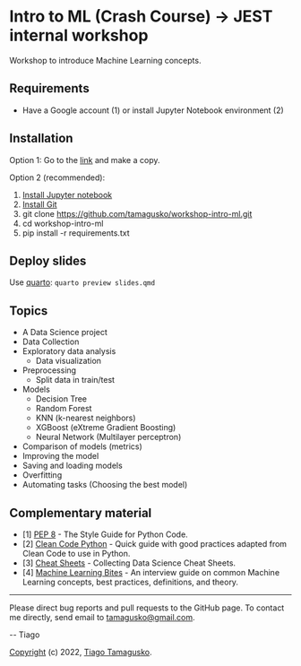 # Intro to ML (Crash Course) &#8594; JEST internal workshop

Workshop to introduce Machine Learning concepts.

## Requirements

- Have a Google account (1) or install Jupyter Notebook environment (2)

## Installation

Option 1: Go to the [link](https://colab.research.google.com/github/tamagusko/workshop-intro-ml/blob/main/example.ipynb) and make a copy.

Option 2 (recommended):
1. [Install Jupyter notebook](https://www.dataquest.io/blog/jupyter-notebook-tutorial/)
2. [Install Git](https://github.com/git-guides/install-git)
3. git clone https://github.com/tamagusko/workshop-intro-ml.git
3. cd workshop-intro-ml
4. pip install -r requirements.txt

## Deploy slides

Use [quarto](https://github.com/quarto-dev): `quarto preview slides.qmd`

## Topics

* A Data Science project
* Data Collection
* Exploratory data analysis
  * Data visualization
* Preprocessing
  * Split data in train/test
* Models
  * Decision Tree
  * Random Forest
  * KNN (k-nearest neighbors)
  * XGBoost (eXtreme Gradient Boosting)
  * Neural Network (Multilayer perceptron)
* Comparison of models (metrics)
* Improving the model
* Saving and loading models
* Overfitting
* Automating tasks (Choosing the best model)

## Complementary material

- [1] [PEP 8](https://pep8.org/) - The Style Guide for Python Code.
- [2] [Clean Code Python](https://github.com/zedr/clean-code-python) - Quick guide with good practices adapted from Clean Code to use in Python.
- [3] [Cheat Sheets](https://towardsdatascience.com/collecting-data-science-cheat-sheets-d2cdff092855) - Collecting Data Science Cheat Sheets.
- [4] [Machine Learning Bites](https://www.notion.so/Machine-Learning-Bites-7c1675ecb587451e9caf793c68972276) - An interview guide on common Machine Learning concepts, best practices, definitions, and theory.

----

Please direct bug reports and pull requests to the GitHub page. To contact me directly, send email to [tamagusko@gmail.com](mailto:tamagusko@gmail.com).

-- Tiago

[Copyright](LICENSE) (c) 2022, [Tiago Tamagusko](https://github.com/tamagusko).
